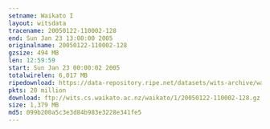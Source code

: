 ```yaml
---
setname: Waikato I
layout: witsdata
tracename: 20050122-110002-128
end: Sun Jan 23 13:00:00 2005
originalname: 20050122-110002-128
gzsize: 494 MB
len: 12:59:59
start: Sun Jan 23 00:00:02 2005
totalwirelen: 6,017 MB
ripedownload: https://data-repository.ripe.net/datasets/wits-archive/waikato/1/20050122-110002-128.gz
pkts: 20 million
download: ftp://wits.cs.waikato.ac.nz/waikato/1/20050122-110002-128.gz
size: 1,379 MB
md5: 099b200a5c3e3d84b983e3228e341fe5
---
```

